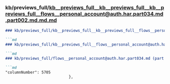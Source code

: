 ### kb/previews_full/kb__previews_full__kb__previews_full__kb__previews_full__flows__personal_account@auth.har.part034.md.part002.md.md.md

```md
### kb/previews_full/kb__previews_full__kb__previews_full__flows__personal_account@auth.har.part034.md.part002.md.md

```md
### kb/previews_full/kb__previews_full__flows__personal_account@auth.har.part034.md.part002.md

```md
### kb/previews_full/flows__personal_account@auth.har.part034.md (part 002)

```md
"columnNumber": 5705
                            },
   
```

```

```

```

```

